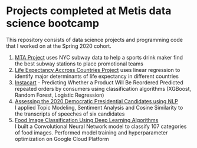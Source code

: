 # Projects completed at Metis data science bootcamp
This repository consists of data science projects and programming code that I worked on at the Spring 2020 cohort.

1. [MTA Project](https://github.com/dgourianov/metis_projects/tree/master/Project_1_mta)  uses NYC subway data to help a sports drink maker find the best subway stations to place promotional teams
1. [Life Expectancy Accross Countries Project](https://github.com/dgourianov/metis_projects/tree/master/Project_2_life_expectancy) uses linear regression to identify major determinants of life expectancy in different countries
1. [Instacart](https://github.com/dgourianov/metis_projects/tree/master/Project_3_instacart)  - Predicting Whether a Product Will Be Reordered
Predicted repeated orders by consumers using classification algorithms (XGBoost, Random Forest, Logistic Regression)
1. [Assessing the 2020 Democratic Presidential Candidates using NLP](https://github.com/dgourianov/metis_projects/tree/master/Project_4_debates)  
I applied Topic Modeling, Sentiment Analysis and Cosine Similarity to the transcripts of speeches of six candidates
1. [Food Image Classification Using Deep Learning Algorithms](https://github.com/dgourianov/metis_projects/tree/master/Project_5_food_image_class)   
I built a Convolutional Neural Network model to classify 107 categories of food images. Performed model training and hyperparameter optimization on Google Cloud Platform

